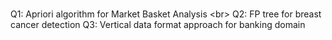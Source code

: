 <br> Q1: Apriori algorithm for Market Basket Analysis  <br\>
Q2: FP tree for breast cancer detection
Q3: Vertical data format approach for banking domain
